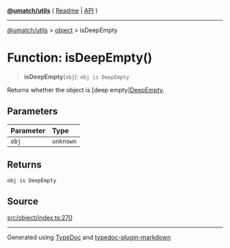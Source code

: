 [**@umatch/utils**](../../README.md) ( [Readme](../../README.md) \| [API](../../API.md) )

---

[@umatch/utils](../../API.md) > [object](../README.md) > isDeepEmpty

# Function: isDeepEmpty()

> **isDeepEmpty**(`obj`): `obj is DeepEmpty`

Returns whether the object is [deep empty][DeepEmpty](../type-aliases/type-alias.DeepEmpty.md).

## Parameters

| Parameter | Type      |
| :-------- | :-------- |
| `obj`     | `unknown` |

## Returns

`obj is DeepEmpty`

## Source

[src/object/index.ts:270](https://github.com/umatch-oficial/utils/blob/a9008ad/src/object/index.ts#L270)

---

Generated using [TypeDoc](https://typedoc.org/) and [typedoc-plugin-markdown](https://www.npmjs.com/package/typedoc-plugin-markdown)
